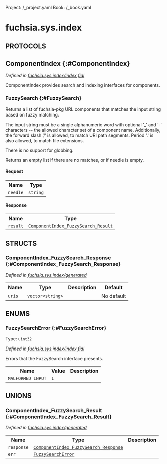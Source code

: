 Project: /_project.yaml
Book: /_book.yaml

# fuchsia.sys.index


## **PROTOCOLS**

## ComponentIndex {:#ComponentIndex}
*Defined in [fuchsia.sys.index/index.fidl](https://fuchsia.googlesource.com/fuchsia/+/master/src/sys/component_index/fidl/index.fidl#14)*

 ComponentIndex provides search and indexing interfaces for components.

### FuzzySearch {:#FuzzySearch}

 Returns a list of fuchsia-pkg URL components that matches the input
 string based on fuzzy matching.

 The input string must be a single alphanumeric word with optional ‘_’
 and ‘-’ characters -- the allowed character set of a component name.
 Additionally, the forward slash ‘/’ is allowed, to match URI path
 segments. Period '.' is also allowed, to match file extensions.

 There is no support for globbing.

 Returns an empty list if there are no matches, or if needle is empty.

#### Request
<table>
    <tr><th>Name</th><th>Type</th></tr>
    <tr>
            <td><code>needle</code></td>
            <td>
                <code>string</code>
            </td>
        </tr></table>


#### Response
<table>
    <tr><th>Name</th><th>Type</th></tr>
    <tr>
            <td><code>result</code></td>
            <td>
                <code><a class='link' href='../fuchsia.sys.index/index.html#ComponentIndex_FuzzySearch_Result'>ComponentIndex_FuzzySearch_Result</a></code>
            </td>
        </tr></table>



## **STRUCTS**

### ComponentIndex_FuzzySearch_Response {:#ComponentIndex_FuzzySearch_Response}
*Defined in [fuchsia.sys.index/generated](https://fuchsia.googlesource.com/fuchsia/+/master/generated#2)*





<table>
    <tr><th>Name</th><th>Type</th><th>Description</th><th>Default</th></tr><tr>
            <td><code>uris</code></td>
            <td>
                <code>vector&lt;string&gt;</code>
            </td>
            <td></td>
            <td>No default</td>
        </tr>
</table>



## **ENUMS**

### FuzzySearchError {:#FuzzySearchError}
Type: <code>uint32</code>

*Defined in [fuchsia.sys.index/index.fidl](https://fuchsia.googlesource.com/fuchsia/+/master/src/sys/component_index/fidl/index.fidl#8)*

 Errors that the FuzzySearch interface presents.


<table>
    <tr><th>Name</th><th>Value</th><th>Description</th></tr><tr>
            <td><code>MALFORMED_INPUT</code></td>
            <td><code>1</code></td>
            <td></td>
        </tr></table>





## **UNIONS**

### ComponentIndex_FuzzySearch_Result {:#ComponentIndex_FuzzySearch_Result}
*Defined in [fuchsia.sys.index/generated](https://fuchsia.googlesource.com/fuchsia/+/master/generated#5)*


<table>
    <tr><th>Name</th><th>Type</th><th>Description</th></tr><tr>
            <td><code>response</code></td>
            <td>
                <code><a class='link' href='../fuchsia.sys.index/index.html#ComponentIndex_FuzzySearch_Response'>ComponentIndex_FuzzySearch_Response</a></code>
            </td>
            <td></td>
        </tr><tr>
            <td><code>err</code></td>
            <td>
                <code><a class='link' href='../fuchsia.sys.index/index.html#FuzzySearchError'>FuzzySearchError</a></code>
            </td>
            <td></td>
        </tr></table>







